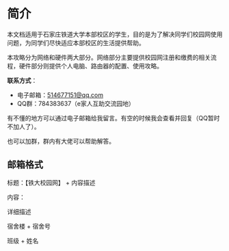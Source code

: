 # 简介

本文档适用于石家庄铁道大学本部校区的学生，目的是为了解决同学们校园网使用问题，为同学们尽快适应本部校区的生活提供帮助。

本攻略分为网络和硬件两大部分。网络部分主要提供校园网注册和缴费的相关流程，硬件部分则提供个人电脑、路由器的配置、使用攻略。

**联系方式**：

* 电子邮箱：514677151@qq.com
* QQ群：784383637（e家人互助交流园地）

有不懂的地方可以通过电子邮箱给我留言。有空的时候我会查看并回复（QQ暂时不加人了）。

也可以加群，群内有大佬可以帮助解答。

## 邮箱格式

标题：【铁大校园网】 + 内容描述

内容：

详细描述

宿舍楼 + 宿舍号

班级 + 姓名

